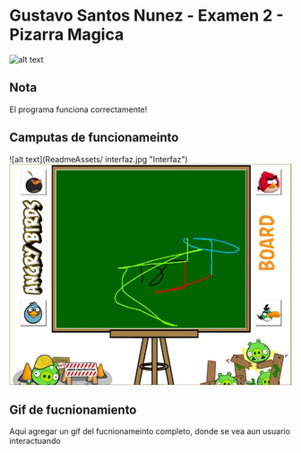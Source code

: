 Gustavo Santos Nunez - Examen 2 - Pizarra Magica
======
![alt text](ReadmeAssets/examen-bob.gif "Examen Bob")

## Nota
El programa funciona correctamente!

## Camputas de funcionameinto
![alt text](ReadmeAssets/ interfaz.jpg "Interfaz")
![alt text](ReadmeAssets/Running.jpg "Running")


## Gif de fucnionamiento
Aqui agregar un gif del fucnionameinto completo, donde se vea aun usuario interactuando 
